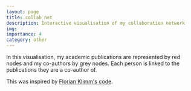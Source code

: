 ```yaml
---
layout: page
title: collab net
description: Interactive visualisation of my collaboration network
img:
importance: 4
category: other
---
```


<style>

.links line {
  stroke: #999;
  stroke-opacity: 0.6;
}

.nodes circle {
  stroke: #000;
  stroke-width: 1.5px;
}


div.tooltip {
    position: absolute;
    text-align: center;
    padding: 2px;
    font: 20px sans-serif;
    background: lightgray;
    border: 0px;
    border-radius: 8px;
    pointer-events: none;
}


}

</style>

In this visualisation, my academic publications are represented by red nodes and my co-authors by grey nodes. 
Each person is linked to the publications they are a co-author of.

This was inspired by [Florian Klimm's code](https://github.com/floklimm/collaborationNetworkIllustration).

<!--into this svg the illustration will be drawn -->
<svg width="500" height="500"></svg>


<!--  we call the d3 library -->
<script src="https://d3js.org/d3.v4.min.js"></script>
<!-- <script type="text/javascript" src="../assets/viz_collab_net/d3.v4.min.js"></script> -->


<!--  this script does all the actual work -->
<script type="text/javascript" src="{{ site.url }}assets/viz_collab_net/forceLayoutTooltip.js"></script>

